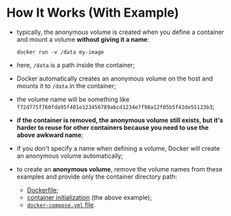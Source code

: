 # How It Works (With Example)

- typically, the anonymous volume is created when you define a container and mount a volume **without giving it a name**:

    ```commandline
    docker run -v /data my-image
    ```

- here, `/data` is a path inside the container;
- Docker automatically creates an anonymous volume on the host and mounts it to `/data` in the container;


- the volume name will be something like `f72d775f760fda95f401e123456789abcd1234e7f98a12f05b5f42de55123b3`;
- **if the container is removed, the anonymous volume still exists, but it's harder to reuse for other containers because you need to use the above awkward name**;
- if you don't specify a name when defining a volume, Docker will create an anonymous volume automatically;


- to create an **anonymous volume**, remove the volume names from these examples and provide only the container directory path:
  - [Dockerfile](../../../../create/automatically/dockerfile/dockerfile.md);
  - [container initialization](../../../../create/automatically/container/container.md) (the above example);
  - [`docker-compose.yml` file](../../../../create/automatically/compose/compose.md).
